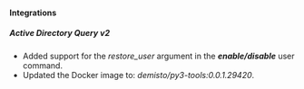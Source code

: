 
#### Integrations
##### Active Directory Query v2
- Added support for the *restore_user* argument in the ***enable/disable*** user command.
- Updated the Docker image to: *demisto/py3-tools:0.0.1.29420*.
